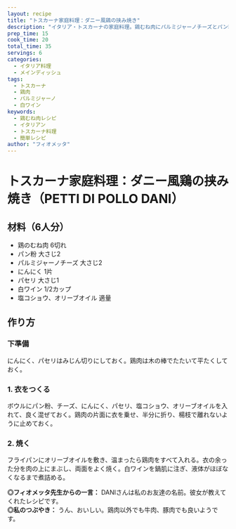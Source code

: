 ```yaml
---
layout: recipe
title: "トスカーナ家庭料理：ダニー風鶏の挟み焼き"
description: "イタリア・トスカーナの家庭料理。鶏むね肉にパルミジャーノチーズとパン粉の衣をつけて焼き上げた一品。"
prep_time: 15
cook_time: 20
total_time: 35
servings: 6
categories:
  - イタリア料理
  - メインディッシュ
tags:
  - トスカーナ
  - 鶏肉
  - パルミジャーノ
  - 白ワイン
keywords:
  - 鶏むね肉レシピ
  - イタリアン
  - トスカーナ料理
  - 簡単レシピ
author: "フィオメッタ"
---
```


<h1>トスカーナ家庭料理：ダニー風鶏の挟み焼き（PETTI DI POLLO DANI）</h1>

<h2>材料（6人分）</h2>
<ul>
  <li>鶏のむね肉 6切れ</li>
  <li>パン粉 大さじ2</li>
  <li>パルミジャーノチーズ 大さじ2</li>
  <li>にんにく 1片</li>
  <li>パセリ 大さじ1</li>
  <li>白ワイン 1/2カップ</li>
  <li>塩コショウ、オリーブオイル 適量</li>
</ul>

<h2>作り方</h2>

<h3>下準備</h3>
<p>にんにく、パセリはみじん切りにしておく。鶏肉は木の棒でたたいて平たくしておく。</p>

<h3>1. 衣をつくる</h3>
<p>ボウルにパン粉、チーズ、にんにく、パセリ、塩コショウ、オリーブオイルを入れて、良く混ぜておく。鶏肉の片面に衣を乗せ、半分に折り、楊枝で離れないように止めておく。</p>

<h3>2. 焼く</h3>
<p>フライパンにオリーブオイルを敷き、温まったら鶏肉をすべて入れる。衣の余った分を肉の上にまぶし、両面をよく焼く。白ワインを鍋肌に注ぎ、液体がほぼなくなるまで煮詰める。</p>

<aside>
<strong>◎フィオメッタ先生からの一言：</strong> DANIさんは私のお友達の名前。彼女が教えてくれたレシピです。
</aside>

<aside>
<strong>◎私のつぶやき：</strong> うん、おいしい。鶏肉以外でも牛肉、豚肉でも良いようです。
</aside>
